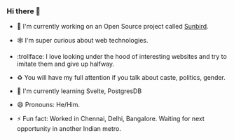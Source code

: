 ### Hi there 👋


- 🔭 I'm currently working on an Open Source project called [Sunbird](https://github.com/Sunbird-Ed/).

- :spider_web: I'm super curious about web technologies.

- :trollface: I love looking under the hood of interesting websites and try to imitate them and give up halfway. 

- :recycle: You will have my full attention if you talk about caste, politics, gender.  

- 🌱 I'm currently learning Svelte, PostgresDB

- 😄 Pronouns: He/Him.

- ⚡ Fun fact: Worked in Chennai, Delhi, Bangalore. Waiting for next opportunity in another Indian metro.
 
